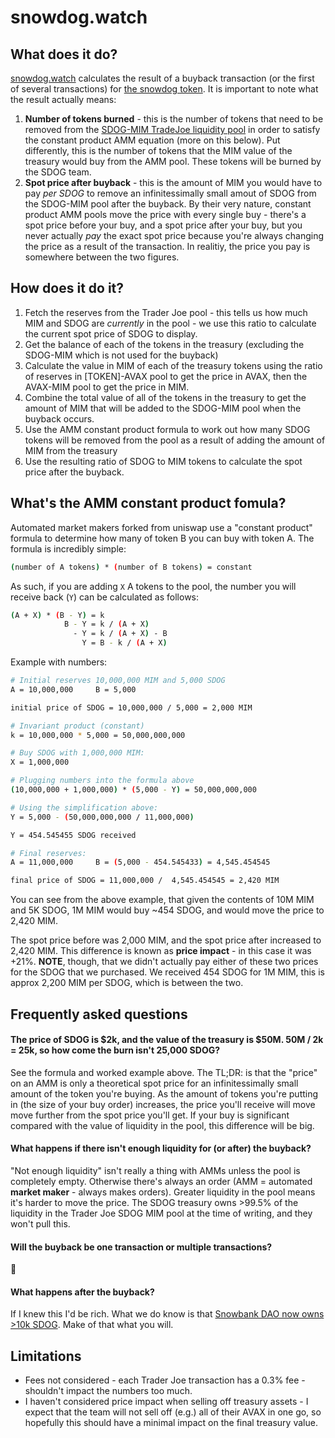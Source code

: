 # snowdog.watch

## What does it do?

[snowdog.watch](https://snowdog.watch) calculates the result of a buyback transaction (or the first of several transactions) for [the snowdog token](https://www.snowdogdao.com/). It is important to note what the result actually means:

1. **Number of tokens burned** - this is the number of tokens that need to be removed from the [SDOG-MIM TradeJoe liquidity pool](https://snowtrace.io/address/0xa3f1f5076499ec37d5bb095551f85ab5a344bb58) in order to satisfy the constant product AMM equation (more on this below). Put differently, this is the number of tokens that the MIM value of the treasury would buy from the AMM pool. These tokens will be burned by the SDOG team.
2. **Spot price after buyback** - this is the amount of MIM you would have to pay _per SDOG_ to remove an infinitessimally small amout of SDOG from the SDOG-MIM pool after the buyback. By their very nature, constant product AMM pools move the price with every single buy - there's a spot price before your buy, and a spot price after your buy, but you never actually _pay_ the exact spot price because you're always changing the price as a result of the transaction. In realitiy, the price you pay is somewhere between the two figures.

## How does it do it?

1. Fetch the reserves from the Trader Joe pool - this tells us how much MIM and SDOG are _currently_ in the pool - we use this ratio to calculate the current spot price of SDOG to display.
2. Get the balance of each of the tokens in the treasury (excluding the SDOG-MIM which is not used for the buyback)
3. Calculate the value in MIM of each of the treasury tokens using the ratio of reserves in [TOKEN]-AVAX pool to get the price in AVAX, then the AVAX-MIM pool to get the price in MIM.
4. Combine the total value of all of the tokens in the treasury to get the amount of MIM that will be added to the SDOG-MIM pool when the buyback occurs.
5. Use the AMM constant product formula to work out how many SDOG tokens will be removed from the pool as a result of adding the amount of MIM from the treasury
6. Use the resulting ratio of SDOG to MIM tokens to calculate the spot price after the buyback.

## What's the AMM constant product fomula?

Automated market makers forked from uniswap use a "constant product" formula to determine how many of token B you can buy with token A. The formula is incredibly simple:

```bash
(number of A tokens) * (number of B tokens) = constant
```

As such, if you are adding `X` A tokens to the pool, the number you will receive back (`Y`) can be calculated as follows:

```bash
(A + X) * (B - Y) = k
            B - Y = k / (A + X)
              - Y = k / (A + X) - B
                Y = B - k / (A + X)
```

Example with numbers:

```bash
# Initial reserves 10,000,000 MIM and 5,000 SDOG
A = 10,000,000     B = 5,000

initial price of SDOG = 10,000,000 / 5,000 = 2,000 MIM

# Invariant product (constant)
k = 10,000,000 * 5,000 = 50,000,000,000

# Buy SDOG with 1,000,000 MIM:
X = 1,000,000

# Plugging numbers into the formula above
(10,000,000 + 1,000,000) * (5,000 - Y) = 50,000,000,000

# Using the simplification above:
Y = 5,000 - (50,000,000,000 / 11,000,000)

Y = 454.545455 SDOG received

# Final reserves:
A = 11,000,000     B = (5,000 - 454.545433) = 4,545.454545

final price of SDOG = 11,000,000 /  4,545.454545 = 2,420 MIM
```

You can see from the above example, that given the contents of 10M MIM and 5K SDOG, 1M MIM would buy ~454 SDOG, and would move the price to 2,420 MIM.

The spot price before was 2,000 MIM, and the spot price after increased to 2,420 MIM. This difference is known as **price impact** - in this case it was +21%. **NOTE**, though, that we didn't actually pay either of these two prices for the SDOG that we purchased. We received 454 SDOG for 1M MIM, this is approx 2,200 MIM per SDOG, which is between the two.

## Frequently asked questions

#### The price of SDOG is $2k, and the value of the treasury is $50M. 50M / 2k = 25k, so how come the burn isn't 25,000 SDOG?

See the formula and worked example above. The TL;DR: is that the "price" on an AMM is only a theoretical spot price for an infinitessimally small amount of the token you're buying. As the amount of tokens you're putting in (the size of your buy order) increases, the price you'll receive will move move further from the spot price you'll get. If your buy is significant compared with the value of liquidity in the pool, this difference will be big.

#### What happens if there isn't enough liquidity for (or after) the buyback?

"Not enough liquidity" isn't really a thing with AMMs unless the pool is completely empty. Otherwise there's always an order (AMM = automated **market maker** - always makes orders). Greater liquidity in the pool means it's harder to move the price. The SDOG treasury owns >99.5% of the liquidity in the Trader Joe SDOG MIM pool at the time of writing, and they won't pull this.

#### Will the buyback be one transaction or multiple transactions?

🤷

#### What happens after the buyback?

If I knew this I'd be rich. What we do know is that [Snowbank DAO now owns >10k SDOG](https://snowtrace.io/tx/0xfe6890f1ab660e7bc5badf0ff71e099623208b53e597509fa0f1dff2ca8c4dc6). Make of that what you will.

## Limitations

- Fees not considered - each Trader Joe transaction has a 0.3% fee - shouldn't impact the numbers too much.
- I haven't considered price impact when selling off treasury assets - I expect that the team will not sell off (e.g.) all of their AVAX in one go, so hopefully this should have a minimal impact on the final treasury value.
